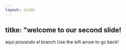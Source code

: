 ```yaml
---
layout: slide
---
```

titke: "welcome to our second slide!
---
aqui provando el branch
Use the left arrow to go back!
